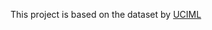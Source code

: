 This project is based on the dataset by [UCIML](https://archive.ics.uci.edu/dataset/294/combined+cycle+power+plant)